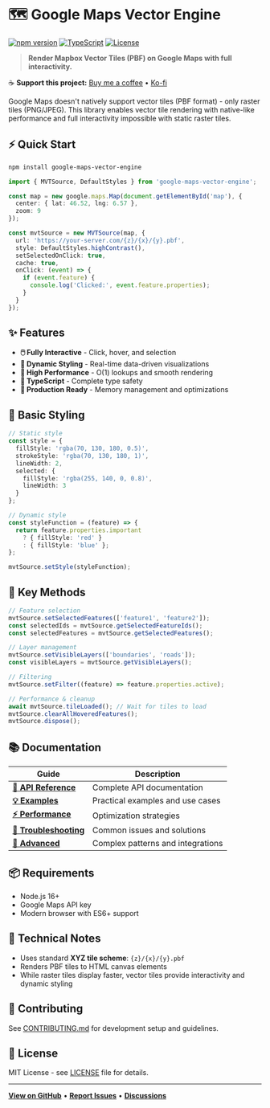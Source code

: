 # 🗺️ Google Maps Vector Engine

[![npm version](https://img.shields.io/npm/v/google-maps-vector-engine)](https://www.npmjs.com/package/google-maps-vector-engine)
[![TypeScript](https://img.shields.io/badge/TypeScript-5.0%2B-blue)](https://www.typescriptlang.org/)
[![License](https://img.shields.io/badge/License-MIT-green.svg)](LICENSE)

> **Render Mapbox Vector Tiles (PBF) on Google Maps with full interactivity.**

☕ **Support this project:** [Buy me a coffee](https://buymeacoffee.com/medali.07) • [Ko-fi](https://ko-fi.com/medalihachicha)

Google Maps doesn't natively support vector tiles (PBF format) - only raster tiles (PNG/JPEG). This library enables vector tile rendering with native-like performance and full interactivity impossible with static raster tiles.

## ⚡ Quick Start

```bash
npm install google-maps-vector-engine
```

```typescript
import { MVTSource, DefaultStyles } from 'google-maps-vector-engine';

const map = new google.maps.Map(document.getElementById('map'), {
  center: { lat: 46.52, lng: 6.57 },
  zoom: 9
});

const mvtSource = new MVTSource(map, {
  url: 'https://your-server.com/{z}/{x}/{y}.pbf',
  style: DefaultStyles.highContrast(),
  setSelectedOnClick: true,
  cache: true,
  onClick: (event) => {
    if (event.feature) {
      console.log('Clicked:', event.feature.properties);
    }
  }
});
```

## ✨ Features

- **🖱️ Fully Interactive** - Click, hover, and selection
- **🎨 Dynamic Styling** - Real-time data-driven visualizations  
- **🚀 High Performance** - O(1) lookups and smooth rendering
- **💪 TypeScript** - Complete type safety
- **📱 Production Ready** - Memory management and optimizations

## 🎨 Basic Styling

```typescript
// Static style
const style = {
  fillStyle: 'rgba(70, 130, 180, 0.5)',
  strokeStyle: 'rgba(70, 130, 180, 1)',
  lineWidth: 2,
  selected: {
    fillStyle: 'rgba(255, 140, 0, 0.8)',
    lineWidth: 3
  }
};

// Dynamic style
const styleFunction = (feature) => {
  return feature.properties.important 
    ? { fillStyle: 'red' }
    : { fillStyle: 'blue' };
};

mvtSource.setStyle(styleFunction);
```

## 🔧 Key Methods

```typescript
// Feature selection
mvtSource.setSelectedFeatures(['feature1', 'feature2']);
const selectedIds = mvtSource.getSelectedFeatureIds();
const selectedFeatures = mvtSource.getSelectedFeatures();

// Layer management  
mvtSource.setVisibleLayers(['boundaries', 'roads']);
const visibleLayers = mvtSource.getVisibleLayers();

// Filtering
mvtSource.setFilter((feature) => feature.properties.active);

// Performance & cleanup
await mvtSource.tileLoaded(); // Wait for tiles to load
mvtSource.clearAllHoveredFeatures();
mvtSource.dispose();
```

## 📚 Documentation

| Guide | Description |
|-------|-------------|
| **[📖 API Reference](./docs/API.md)** | Complete API documentation |
| **[💡 Examples](./docs/EXAMPLES.md)** | Practical examples and use cases |
| **[⚡ Performance](./docs/PERFORMANCE.md)** | Optimization strategies |
| **[🔧 Troubleshooting](./docs/TROUBLESHOOTING.md)** | Common issues and solutions |
| **[🚀 Advanced](./docs/ADVANCED.md)** | Complex patterns and integrations |

## 📦 Requirements

- Node.js 16+
- Google Maps API key
- Modern browser with ES6+ support

## 🔧 Technical Notes

- Uses standard **XYZ tile scheme**: `{z}/{x}/{y}.pbf`
- Renders PBF tiles to HTML canvas elements
- While raster tiles display faster, vector tiles provide interactivity and dynamic styling

## 🤝 Contributing

See [CONTRIBUTING.md](./CONTRIBUTING.md) for development setup and guidelines.

## 📄 License

MIT License - see [LICENSE](./LICENSE) file for details.

---

**[View on GitHub](https://github.com/medali-07/google-maps-vector-engine)** • **[Report Issues](https://github.com/medali-07/google-maps-vector-engine/issues)** • **[Discussions](https://github.com/medali-07/google-maps-vector-engine/discussions)**